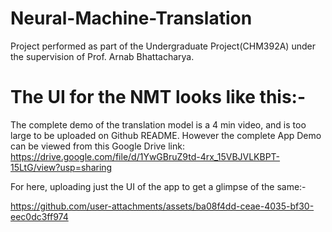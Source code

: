 # Neural-Machine-Translation
Project performed as part of the Undergraduate Project(CHM392A) under the supervision of Prof. Arnab Bhattacharya.

# The UI for the NMT looks like this:-
The complete demo of the translation model is a 4 min video, and is too large to be uploaded on Github README. However the complete App Demo can be viewed from this Google Drive link:
https://drive.google.com/file/d/1YwGBruZ9td-4rx_15VBJVLKBPT-15LtG/view?usp=sharing

For here, uploading just the UI of the app to get a glimpse of the same:-

https://github.com/user-attachments/assets/ba08f4dd-ceae-4035-bf30-eec0dc3ff974

